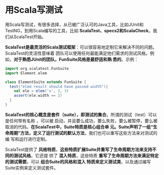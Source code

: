 用Scala写测试
===================================================================================
用Scala写测试，有很多选择，从已被广泛认可的Java工具，比如JUnit和TestNG，到用Scala编写的工具，比如
**ScalaTest、specs2和ScalaCheck**。我们从ScalaTest开始。

**ScalaTest是最灵活的Scala测试框架**：可以很容易地定制它来解决不同的问题。ScalaTest的灵活性意味着
团队可以使用任何最能满足他们需求的测试风格。例如，**对于熟悉JUnit的团队，FunSuite风格是最舒适和熟
悉的**。示例：
```scala
import org.scalatest.FunSuite
import Element.elem

class ElementSuite extends FunSuite {
  test("elem result should have passed width"){
    val ele = elem('x', 2, 3)
    assert(ele.width == 2)
  }
}
```
**ScalaTest的核心概念是套件（suite），即测试的集合**。所谓的测试（test）可以是任何带有名称 ，可以被
启动，并且要么成功，要么失败，要么被暂停，要么被取消的代码。**在ScalaTest中，Suite特质是核心组合单
元。Suite声明了一组“生命周期”方法，定义了运行测试的默认方法**，我们也可以重写这些方法来对测试的编
写和运行进行定制。

ScalaTest提供了 **风格特质**，**这些特质扩展Suite并重写了生命周期方法来支持不同的测试风格**。它还提
供了 **混入特质**，这些特质 **重写了生命周期方法来满足特定的测试需要**。可以 **组合Suite的风格和混入
特质来定义测试类**，以及通过编写Suite实例来定义测试套件。




